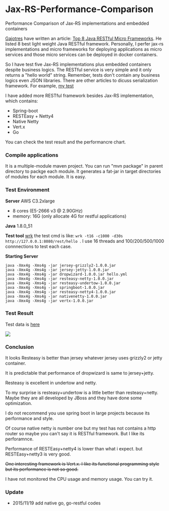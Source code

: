 # Jax-RS-Performance-Comparison
Performance Comparison of Jax-RS implementations and embedded containers

[Gajotres](http://www.gajotres.net/best-available-java-restful-micro-frameworks/#author-box) have written an article: [Top 8 Java RESTful Micro Frameworks](http://www.gajotres.net/best-available-java-restful-micro-frameworks/). He listed 8 best light weight Java RESTful framework.
Personally, I perfer jax-rs implementations and micro frameworks for deploying applications as micro services and those micro services can be deployed in docker containers.

So I have test five Jax-RS implementations plus embedded containers despite business logics. The RESTful service is very simple and it only returns a "hello world" string. Remember,  tests don't contain any business logics even JSON libraries.
There are other articles to dicuss serialization framework. For example, [my test](http://colobu.com/2014/08/26/java-serializer-comparison/)

I have added more RESTful framework besides Jax-RS implementation, which contains:
* Spring-boot
* RESTEasy + Netty4
* Native Netty
* Vert.x
* Go


You can check the test result and the performancre chart.

### Compile applications
It is a multiple-module maven project.
You can run "mvn package" in parent directory to packge each module.
It generates a fat-jar in target directories of modules for each module.
It is easy.

### Test Environment
**Server**
AWS C3.2xlarge
- 8 cores (E5-2666 v3 @ 2.90GHz)
- memory: 16G (only allocate 4G for restful applications)

**Java**
1.8.0_51

**Test tool**
[wrk](https://github.com/wg/wrk)
the test cmd is like: `wrk -t16 -c1000 -d30s http://127.0.0.1:8080/rest/hello `.
I use 16 threads and 100/200/500/1000 connnections to test each case.

**Starting Server**
```
java -Xmx4g -Xms4g -jar jersey-grizzly2-1.0.0.jar
java -Xmx4g -Xms4g -jar jersey-jetty-1.0.0.jar
java -Xmx4g -Xms4g -jar dropwizard-1.0.0.jar hello.yml
java -Xmx4g -Xms4g -jar resteasy-netty-1.0.0.jar
java -Xmx4g -Xms4g -jar resteasy-undertow-1.0.0.jar
java -Xmx4g -Xms4g -jar springboot-1.0.0.jar
java -Xmx4g -Xms4g -jar resteasy-netty4-1.0.0.jar
java -Xmx4g -Xms4g -jar nativenetty-1.0.0.jar
java -Xmx4g -Xms4g -jar vertx-1.0.0.jar
```

### Test Result

Test data is [here](TestData.md)

![](performance.png)

### Conclusion
It looks Resteasy is better than jersey whatever jersey uses grizzly2 or jetty container.

It is predictable that performance of dropwizard is same to jersey+jetty.

Resteasy is excellent in undertow and netty.

To my surprise is resteasy+undertow is a little better than resteasy+netty. Maybe they are all developed by JBoss and they have done some optimization.

I do not recommend you use spring boot in large projects because its performance and style.

Of course native netty is number one but my test has not contains a http router so maybe you can't say it is RESTful framework. But I like its perforamnce.

Performance of RESTEasy+netty4 is lower than what i expect. but RESTEasy+netty3 is very good.

~~One interesting framework is Vert.x. I like its functional programming style but its performance is not so good.~~



I have not monitored the CPU usage and memory usage. You can try it. 

### Update
* 2015/11/19 add native go, go-restful codes